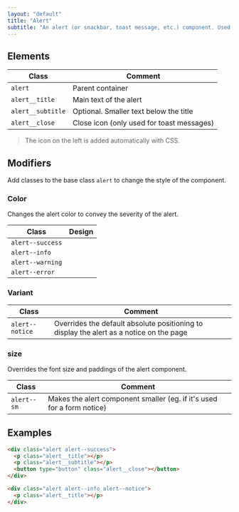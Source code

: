 ```yaml
---
layout: "default"
title: "Alert"
subtitle: "An alert (or snackbar, toast message, etc.) component. Used to display feedback to the user after an action, but also to emphasise an element on a page (for a notice for intance)."
---
```


## Elements

| Class | Comment |
| --- | --- |
| `alert` | Parent container |
| `alert__title` | Main text of the alert |
| `alert__subtitle` | Optional. Smaller text below the title |
| `alert__close` | Close icon (only used for toast messages) |

> The icon on the left is added automatically with CSS.

## Modifiers

Add classes to the base class `alert` to change the style of the component.

### Color

Changes the alert color to convey the severity of the alert.

| Class | Design |
| --- | --- |
| `alert--success` | <span class="alert alert--success alert--notice"></span> |
| `alert--info` | <span class="alert alert--info alert--notice"></span> |
| `alert--warning` | <span class="alert alert--warning alert--notice"></span> |
| `alert--error` | <span class="alert alert--error alert--notice"></span> |

### Variant

| Class | Comment |
| --- | --- |
| `alert--notice` | Overrides the default absolute positioning to display the alert as a notice on the page |

### size

Overrides the font size and paddings of the alert component.

| Class | Comment |
| --- | --- |
| `alert--sm` | Makes the alert component smaller (eg. if it's used for a form notice) |

## Examples

```html
<div class="alert alert--success">
  <p class="alert__title"></p>
  <p class="alert__subtitle"></p>
  <button type="button" class="alert__close"></button>
</div>
```

```html
<div class="alert alert--info alert--notice">
  <p class="alert__title"></p>
</div>
```